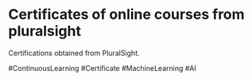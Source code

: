 # Certificates of online courses from pluralsight

Certifications obtained from PluralSight.

#ContinuousLearning #Certificate #MachineLearning #AI
